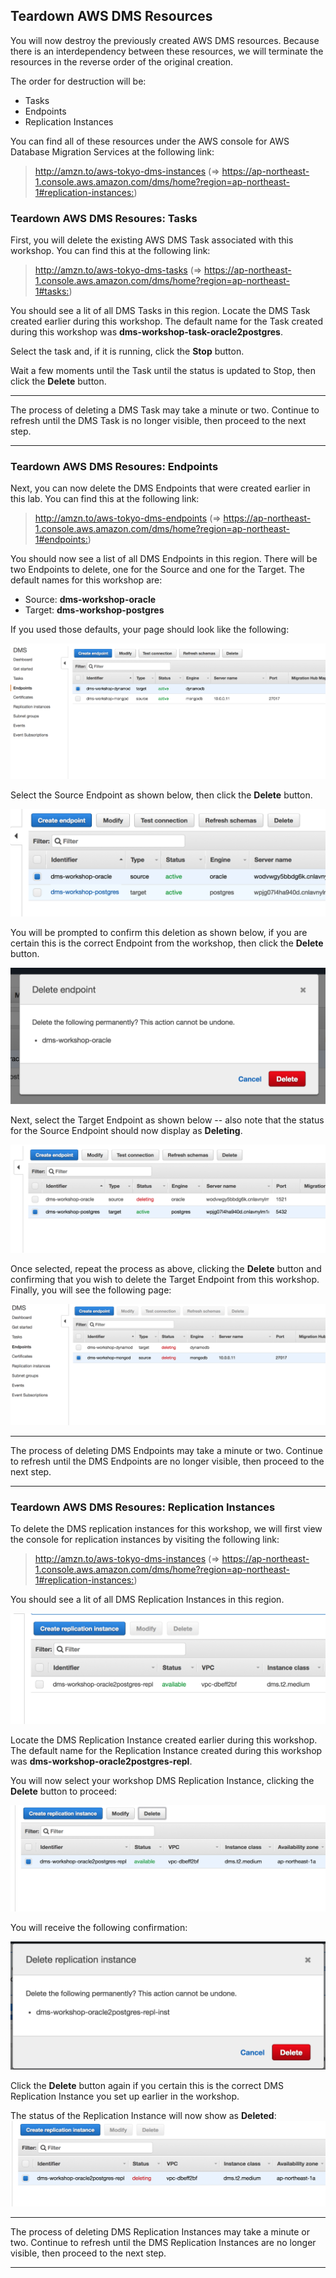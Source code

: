 ## Teardown AWS DMS Resources

You will now destroy the previously created AWS DMS resources. Because there is an interdependency between these resources, we will terminate the resources in the reverse order of the original creation.

The order for destruction will be:

- Tasks
- Endpoints
- Replication Instances

You can find all of these resources under the AWS console for AWS Database Migration Services at the following link:

> <http://amzn.to/aws-tokyo-dms-instances>
(=> <https://ap-northeast-1.console.aws.amazon.com/dms/home?region=ap-northeast-1#replication-instances:>)

### Teardown AWS DMS Resoures: Tasks

First, you will delete the existing AWS DMS Task associated with this workshop. You can find this at the following link:

> <http://amzn.to/aws-tokyo-dms-tasks>
(=> <https://ap-northeast-1.console.aws.amazon.com/dms/home?region=ap-northeast-1#tasks:>)

You should see a lit of all DMS Tasks in this region. Locate the DMS Task created earlier during this workshop. The default name for the Task created during this workshop was **dms-workshop-task-oracle2postgres**.

Select the task and, if it is running, click the **Stop** button.

Wait a few moments until the Task until the status is updated to Stop, then click the **Delete** button.

---

The process of deleting a DMS Task may take a minute or two. Continue to refresh until the DMS Task is no longer visible, then proceed to the next step.

---

### Teardown AWS DMS Resoures: Endpoints

Next, you can now delete the DMS Endpoints that were created earlier in this lab. You can find this at the following link:

> <http://amzn.to/aws-tokyo-dms-endpoints> (=> <https://ap-northeast-1.console.aws.amazon.com/dms/home?region=ap-northeast-1#endpoints:>)

You should now see a list of all DMS Endpoints in this region. There will be two Endpoints to delete, one for the Source and one for the Target. The default names for this workshop are:

- Source: **dms-workshop-oracle**
- Target: **dms-workshop-postgres**

If you used those defaults, your page should look like the following:

![Teardown AWS DMS - List All Endpoints](images/teardown/aws_dms/endpoint-all.png)

Select the Source Endpoint as shown below, then click the **Delete** button.

![Teardown AWS DMS - Select Source Endpoint](images/teardown/aws_dms/endpoint-source.png)

You will be prompted to confirm this deletion as shown below, if you are certain this is the correct Endpoint from the workshop, then click the **Delete** button.

![Teardown AWS DMS - Delete Source Endpoint](images/teardown/aws_dms/endpoint-source-delete.png)

Next, select the Target Endpoint as shown below -- also note that the status for the Source Endpoint should now display as **Deleting**.

![Teardown AWS DMS - Select Target Endpoint](images/teardown/aws_dms/endpoint-target.png)

Once selected, repeat the process as above, clicking the **Delete** button and confirming that you wish to delete the Target Endpoint from this workshop. Finally, you will see the following page:

![Teardown AWS DMS - Endpoints Deleted](images/teardown/aws_dms/endpoint-deleted.png)

---

The process of deleting DMS Endpoints may take a minute or two. Continue to refresh until the DMS Endpoints are no longer visible, then proceed to the next step.

---

### Teardown AWS DMS Resoures: Replication Instances

To delete the DMS replication instances for this workshop, we will first view the console for replication instances by visiting the following link:

> <http://amzn.to/aws-tokyo-dms-instances>
(=> <https://ap-northeast-1.console.aws.amazon.com/dms/home?region=ap-northeast-1#replication-instances:>)

You should see a lit of all DMS Replication Instances in this region.

![Teardown AWS DMS - Replication Instance List](images/teardown/aws_dms/repl-inst-list.png)

Locate the DMS Replication Instance created earlier during this workshop. The default name for the Replication Instance created during this workshop was **dms-workshop-oracle2postgres-repl**.

You will now select your workshop DMS Replication Instance, clicking the **Delete** button to proceed:

![Teardown AWS DMS - Replication Instance Selected](images/teardown/aws_dms/repl-inst-selected.png)

You will receive the following confirmation:

![Teardown AWS DMS - Replication Instance Confirm Deletion](images/teardown/aws_dms/repl-inst-delete.png)

Click the **Delete** button again if you certain this is the correct DMS Replication Instance you set up earlier in the workshop.

The status of the Replication Instance will now show as **Deleted**:
![Teardown AWS DMS - Replication Instance Deleted](images/teardown/aws_dms/repl-inst-deleted.png)

---

The process of deleting DMS Replication Instances may take a minute or two. Continue to refresh until the DMS Replication Instances are no longer visible, then proceed to the next step.

---
